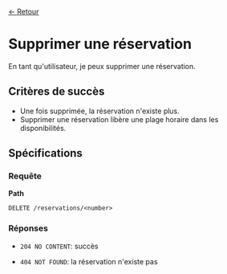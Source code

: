 [← Retour](../README.md)

# Supprimer une réservation

En tant qu'utilisateur, je peux supprimer une réservation.

## Critères de succès

- Une fois supprimée, la réservation n'existe plus.
- Supprimer une réservation libère une plage horaire dans les disponibilités.

## Spécifications

### Requête

**Path**

`DELETE /reservations/<number>`

### Réponses

- `204 NO CONTENT`: succès

- `404 NOT FOUND`: la réservation n'existe pas
